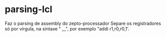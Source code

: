# parsing-lcl
Faz o parsing de assembly do zepto-processador
Separe os registradores só por vírgula, na sintaxe "<op> <rd>,<ra>,<rb>,<imediato>", por exemplo "addi r1,r0,r0,1'.
